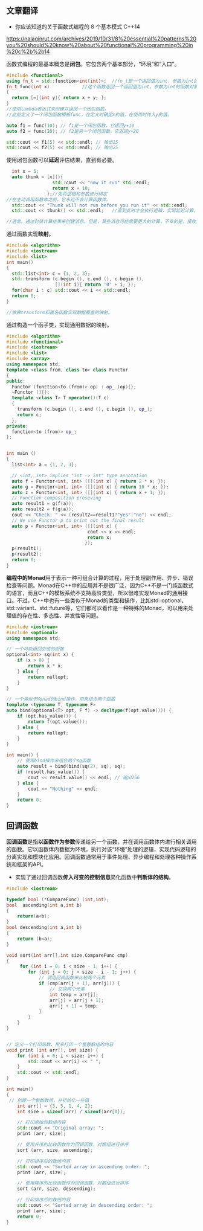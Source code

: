 ## 文章翻译

* 你应该知道的关于函数式编程的 8 个基本模式 C++14

https://nalaginrut.com/archives/2019/10/31/8%20essential%20patterns%20you%20should%20know%20about%20functional%20programming%20in%20c%2b%2b14

函数式编程的最基本概念是**闭包**。它包含两个基本部分，“环境”和“入口”。

```c++
#include <functional>
using fn_t = std::function<int(int)>;  //fn_t是一个返回值为int，参数为int的函数对象
fn_t func(int x)			//这个函数返回一个返回值为int，参数为int的函数对象
{
  return [=](int y){ return x + y; };
}  
//使用lambda表达式来创建并返回一个闭包函数。
//此处定义了一个闭包函数模板func，在定义时确定x的值，在使用时传入y的值。

auto f1 = func(10); // f1是一个闭包函数，它返回y+10
auto f2 = func(20); // f2是另一个闭包函数，它返回y+20

std::cout << f1(5) << std::endl; // 输出15
std::cout << f2(5) << std::endl; // 输出25

```

使用闭包函数可以**延迟**评估结果，直到有必要。

```c++
  int x = 5;
  auto thunk = [x](){
                 std::cout << "now it run" std::endl;
                 return x + 10;
               };//先将逻辑和参数进行绑定
//在主动调用函数体之前，它永远不会计算函数体。
  std::cout << "Thunk will not run before you run it" << std::endl;
  std::cout << thunk() << std::endl;   //直到此时才会执行逻辑，实现延迟计算。

//通常，通过封装计算结果来创建消息。但是，某些消息可能需要更大的计算，不幸的是，接收方可能会丢弃消息，然后您浪费了计算。如果使用此策略，则当您调用thunk函数时，将发生计算，因为消息未被丢弃。
```

通过函数实现**映射**。

```c++
#include <algorithm>
#include <iostream>
#include <list>
int main()
{
  std::list<int> c = {1, 2, 3};
  std::transform (c.begin (), c.end (), c.begin (), 
                  [](int i){ return '0' + i; });
  for(char i : c) std::cout << i << std::endl;
  return 0;
}

//依靠transform和匿名函数实现数据覆盖的映射。
```

通过构造一个函子类，实现通用数据的映射。

```c++
#include <algorithm>
#include <functional>
#include <iostream>
#include <list>
#include <array>
using namespace std;
template <class from, class to> class Functor
{
public:
  Functor (function<to (from)> op) : op_ (op){};
  ~Functor (){};
  template <class T> T operator()(T c)
  {
    transform (c.begin (), c.end (), c.begin (), op_);
    return c;
  };
private:
  function<to (from)> op_;
};


int main ()
{
  list<int> a = {1, 2, 3};

  // <int, int> implies "int -> int" type annotation
  auto f = Functor<int, int> ([](int x) { return 2 * x; });
  auto g = Functor<int, int> ([](int x) { return 10 * x; });
  auto z = Functor<int, int> ([](int x) { return x + 1; });
  // Function composition preseving
  auto result1 = g(f(a));
  auto result2 = f(g(a));
  cout << "Check: " << (result2==result1?"yes":"no") << endl;
  // We use Functor p to print out the final result
  auto p = Functor<int, int> ([](int x) {
                              cout << x << endl;
                              return x;
                             });
  p(result1);
  p(result2);
  return 0;
}
```

**编程中的Monad**用于表示一种可组合计算的过程，用于处理副作用、异步、错误检查等问题。Monad在C++中的应用并不是很广泛，因为C++不是一门纯函数式的语言，而且C++的模板系统不支持高阶类型，所以很难实现Monad的通用接口。不过，C++中也有一些类似于Monad的类型和操作，比如std::optional、std::variant、std::future等，它们都可以看作是一种特殊的Monad，可以用来处理值的存在性、多态性、并发性等问题。

```c++
#include <iostream>
#include <optional>
using namespace std;

// 一个可能返回空值的函数
optional<int> sq(int x) {
    if (x > 0) {
        return x * x;
    } else {
        return nullopt;
    }
}

// 一个类似于Monad的bind操作，用来组合两个函数
template <typename T, typename F>
auto bind(optional<T> opt, F f) -> decltype(f(opt.value())) {
    if (opt.has_value()) {
        return f(opt.value());
    } else {
        return nullopt;
    }
}

int main() {
    // 使用bind操作来组合两个sq函数
    auto result = bind(bind(sq(2), sq), sq);
    if (result.has_value()) {
        cout << result.value() << endl; // 输出256
    } else {
        cout << "Nothing" << endl;
    }
    return 0;
}
```



## 回调函数

**回调函数**是指**以函数作为参数**传递给另一个函数，并在调用函数体内进行相关调用的函数。它以函数体内数据为环境，执行对该“环境”处理的逻辑，实现代码逻辑的分离实现和模块化应用。回调函数通常用于事件处理、异步编程和处理各种操作系统和框架的API。

* 实现了通过回调函数**传入可变的控制信息**简化函数中**判断体的结构**。

```c++
#include <iostream>

typedef bool (*CompareFunc) (int,int);
bool  ascending(int a,int b)
{
    return(a<b);
}
bool descending(int a,int b)
{
    return (b<a);
}

void sort(int arr[],int size,CompareFunc cmp)
{
     for (int i = 0; i < size - 1; i++) {
        for (int j = 0; j < size - i - 1; j++) {
            // 调用回调函数来比较两个元素
            if (cmp(arr[j + 1], arr[j])) {
                // 交换两个元素
                int temp = arr[j];
                arr[j] = arr[j + 1];
                arr[j + 1] = temp;
            }
        }
    }
}


// 定义一个打印函数，用来打印一个整数数组的内容
void print (int arr[], int size) {
    for (int i = 0; i < size; i++) {
        std::cout << arr[i] << " ";
    }
    std::cout << std::endl;
}

int main()
{
 // 创建一个整数数组，并初始化一些值
    int arr[] = {3, 5, 1, 4, 2};
    int size = sizeof(arr) / sizeof(arr[0]);

    // 打印原始的数组内容
    std::cout << "Original array: ";
    print (arr, size);

    // 使用升序的比较函数作为回调函数，对数组进行排序
    sort (arr, size, ascending);

    // 打印排序后的数组内容
    std::cout << "Sorted array in ascending order: ";
    print (arr, size);

    // 使用降序的比较函数作为回调函数，对数组进行排序
    sort (arr, size, descending);

    // 打印排序后的数组内容
    std::cout << "Sorted array in descending order: ";
    print (arr, size);
    return 0;
}
```

